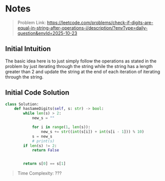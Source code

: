 # Notes

> Problem Link: https://leetcode.com/problems/check-if-digits-are-equal-in-string-after-operations-i/description/?envType=daily-question&envId=2025-10-23

## Initial Intuition
The basic idea here is to just simply follow the operations as stated in the problem by just iterating through the string while the string has a length greater than 2 and update the string at the end of each iteration of iterating through the string.

## Initial Code Solution

```Python
class Solution:
    def hasSameDigits(self, s: str) -> bool:
        while len(s) > 2:
            new_s = ""

            for i in range(1, len(s)):
                new_s += str((int(s[i]) + int(s[i - 1])) % 10)
            s = new_s
            # print(s)
        if len(s) != 2:
            return False


        return s[0] == s[1]
```
> Time Complexity: ???
